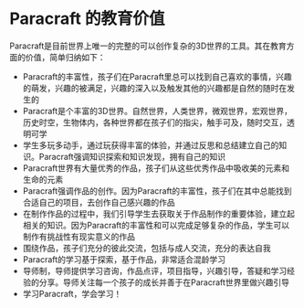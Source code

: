 # Paracraft 的教育价值

Paracraft是目前世界上唯一的完整的可以创作复杂的3D世界的工具。其在教育方面的价值，简单归纳如下：

- Paracraft的丰富性，孩子们在Paracraft里总可以找到自己喜欢的事情，兴趣的萌发，兴趣的被满足，兴趣的深入以及触发其他的兴趣都是自然的随时在发生的
- Paracraft是个丰富的3D世界。自然世界，人类世界，微观世界，宏观世界，历史时空，生物体内，各种世界都在孩子们的指尖，触手可及，随时交互，透明可学
- 学生多玩多动手，通过玩获得丰富的体验，并通过反思和总结建立自己的知识。Paracraft强调知识探索和知识发现，拥有自己的知识
- Paracraft世界有大量优秀的作品，孩子们从这些优秀作品中吸收美的元素和生命的元素
- Paracraft强调作品的创作。因为Paracraft的丰富性，孩子们在其中总能找到合适自己的项目，去创作自己感兴趣的作品
- 在制作作品的过程中，我们引导学生去获取关于作品制作的重要体验，建立起相关的知识。因为Paracraft的丰富性和可以完成足够复杂的作品，学生可以制作有挑战性有现实意义的作品
- 围绕作品，孩子们充分的彼此交流，包括与成人交流，充分的表达自我
- Paracraft的学习基于探索，基于作品，非常适合混龄学习
- 导师制，导师提供学习咨询，作品点评，项目指导，兴趣引导，答疑和学习经验的分享。导师关注每一个孩子的成长并善于在Paracraft世界里做兴趣引导
- 学习Paracraft，学会学习！